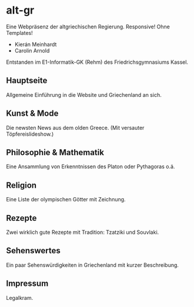 # alt-gr
Eine Webpräsenz der altgriechischen Regierung.
Responsive! Ohne Templates!
- Kierán Meinhardt
- Carolin Arnold

Entstanden im E1-Informatik-GK (Rehm) des Friedrichsgymnasiums Kassel.

## Hauptseite
Allgemeine Einführung in die Website und Griechenland an sich.

## Kunst & Mode
Die newsten News aus dem olden Greece. (Mit versauter Töpfereislideshow.)

## Philosophie & Mathematik
Eine Ansammlung von Erkenntnissen des Platon oder Pythagoras o.ä.

## Religion
Eine Liste der olympischen Götter mit Zeichnung.

## Rezepte
Zwei wirklich gute Rezepte mit Tradition: Tzatziki und Souvlaki.

## Sehenswertes
Ein paar Sehenswürdigkeiten in Griechenland mit kurzer Beschreibung.

## Impressum
Legalkram.
